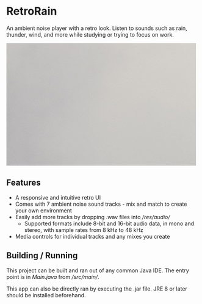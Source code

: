 # RetroRain
An ambient noise player with a retro look. Listen to sounds such as rain, thunder, wind, and more while studying or trying to focus on work.

!["A preview of the program"](preview.gif "Using the app")

## Features
- A responsive and intuitive retro UI
- Comes with 7 ambient noise sound tracks - mix and match to create your own environment
- Easily add more tracks by dropping .wav files into */res/audio/*
	- Supported formats include 8-bit and 16-bit audio data, in mono and stereo, with sample rates from 8 kHz to 48 kHz
- Media controls for individual tracks and any mixes you create

## Building / Running
This project can be built and ran out of any common Java IDE. The entry point is in *Main.java* from */src/main/*.

This app can also be directly ran by executing the .jar file. JRE 8 or later should be installed beforehand.